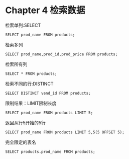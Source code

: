 # Chapter 4 检索数据

检索单列:SELECT

```mysql
SELECT prod_name FROM products;
```

检索多列

```mysql
SELECT prod_name,prod_id,prod_price FROM products;
```

检索所有列

```mysql
SELECT * FROM products;
```

检索不同的行:DISTINCT

```mysql
SELECT DISTINCT vend_id FROM products;
```

限制结果：LIMIT限制长度

```mysql
SELECT prod_name FROM products LIMIT 5;
```

返回从行5开始的5行

```mysql
SELECT prod_name FROM products LIMIT 5,5(5 OFFSET 5);
```

完全限定的表名

```mysql
SELECT products.prod_name FROM products;
```



